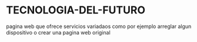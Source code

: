 # TECNOLOGIA-DEL-FUTURO
pagina web que ofrece servicios variadaos como por ejemplo arreglar algun dispositivo o crear una pagina web original
